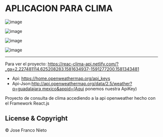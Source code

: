 # APLICACION PARA CLIMA
                                          

![image](https://user-images.githubusercontent.com/55087820/74487006-afe51480-4ebe-11ea-8230-1a39c7b56bdd.png)

![image](https://user-images.githubusercontent.com/55087820/74486931-85935700-4ebe-11ea-8ea5-53e18993dbb6.png)

![image](https://user-images.githubusercontent.com/55087820/74487035-c8edc580-4ebe-11ea-9e95-0f710a03a919.png)

![image](https://user-images.githubusercontent.com/55087820/74487162-1702c900-4ebf-11ea-9975-bf26923309f7.png)

---

Para ver el proyecto: https://reac-clima-api.netlify.com/?_ga=2.227481114.625208283.1581634937-1591277200.1581343481

- Api: https://home.openweathermap.org/api_keys
- Api-Json:http://api.openweathermap.org/data/2.5/weather?q=guadalajara,mexico&appid=(Aqui ponemos nuestra ApiKey)

Proyecto de consulta de clima accediendo a la api openweather hecho con el Framework React.js

## License & Copyright
© Jose Franco Nieto